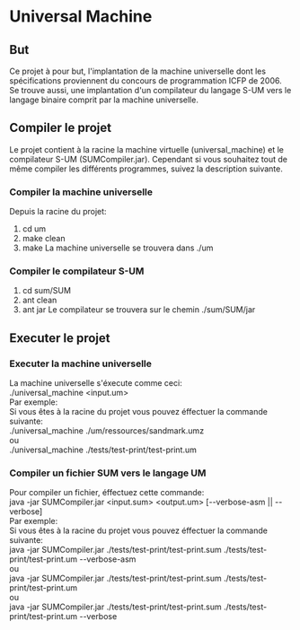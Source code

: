 # Universal Machine

## But
Ce projet à pour but, l'implantation de la machine universelle dont les spécifications
proviennent du concours de programmation ICFP de 2006.
Se trouve aussi, une implantation d'un compilateur du langage S-UM vers le langage binaire comprit par la machine universelle.

## Compiler le projet
Le projet contient à la racine la machine virtuelle (universal_machine) et le compilateur S-UM (SUMCompiler.jar).
Cependant si vous souhaitez tout de même compiler les différents programmes,
suivez la description suivante.

### Compiler la machine universelle
Depuis la racine du projet:
1. cd um
2. make clean
3. make
La machine universelle se trouvera dans ./um

### Compiler le compilateur S-UM
1. cd sum/SUM
2. ant clean
3. ant jar
Le compilateur se trouvera sur le chemin ./sum/SUM/jar

## Executer le projet
### Executer la machine universelle
La machine universelle s'éxecute comme ceci:  
./universal_machine <input.um>  
Par exemple:  
Si vous êtes à la racine du projet vous pouvez éffectuer la commande suivante:  
./universal_machine ./um/ressources/sandmark.umz  
ou  
./universal_machine ./tests/test-print/test-print.um  

### Compiler un fichier SUM vers le langage UM
Pour compiler un fichier, éffectuez cette commande:  
java -jar SUMCompiler.jar <input.sum> <output.um> [--verbose-asm || --verbose]  
Par exemple:  
Si vous êtes à la racine du projet vous pouvez éffectuer la commande suivante:  
java -jar SUMCompiler.jar ./tests/test-print/test-print.sum ./tests/test-print/test-print.um --verbose-asm  
ou  
java -jar SUMCompiler.jar ./tests/test-print/test-print.sum ./tests/test-print/test-print.um  
ou  
java -jar SUMCompiler.jar ./tests/test-print/test-print.sum ./tests/test-print/test-print.um --verbose  
